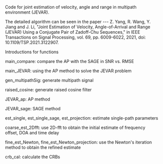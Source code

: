 Code for joint estimation of velocity, angle and range in multipath environment (JEVAR).

The detailed algorithm can be seen in the paper --- Z. Yang, R. Wang, Y. Jiang and J. Li, "Joint Estimation of Velocity, Angle-of-Arrival and Range (JEVAR) Using a Conjugate Pair of Zadoff-Chu Sequences," in IEEE Transactions on Signal Processing, vol. 69, pp. 6009-6022, 2021, doi: 10.1109/TSP.2021.3122907.



Introductions for functions



main_compare: compare the AP with the SAGE in SNR vs. RMSE

main_JEVAR: using the AP method to solve the JEVAR problem



gen_multipathSig: generate multipath signal

raised_cosine: generate raised cosine filter

JEVAR_ap: AP method

JEVAR_sage: SAGE method

est_single, est_single_sage, est_projection: estimate single-path parameters

coarse_est_2Dfft: use 2D-fft to obtain the initial estimate of frequency offset, DOA and time delay

fine_est_Newton, fine_est_Newton_projection: use the Newton's iteration method to obtain the refined estimate

crb_cal: calculate the CRBs
